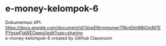 # e-money-kelompok-6
Dokumentasi API:  
https://docs.google.com/document/d/1dvpENrrnmunwrTRknEkh9BjOmM7EPYgswFIaWEOweuI/edit?usp=sharing  
e-money-kelompok-6 created by GitHub Classroom
